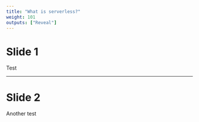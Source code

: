 ```yaml
---
title: "What is serverless?"
weight: 101
outputs: ["Reveal"]
---
```


# Slide 1

Test

---

# Slide 2

Another test